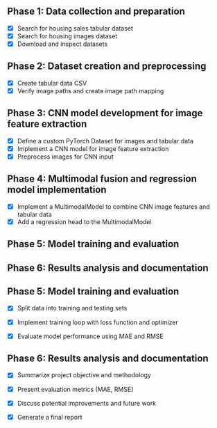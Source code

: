 ## Phase 1: Data collection and preparation
- [x] Search for housing sales tabular dataset
- [x] Search for housing images dataset
- [x] Download and inspect datasets

## Phase 2: Dataset creation and preprocessing
- [x] Create tabular data CSV
- [x] Verify image paths and create image path mapping

## Phase 3: CNN model development for image feature extraction
- [x] Define a custom PyTorch Dataset for images and tabular data
- [x] Implement a CNN model for image feature extraction
- [x] Preprocess images for CNN input

## Phase 4: Multimodal fusion and regression model implementation
- [x] Implement a MultimodalModel to combine CNN image features and tabular data
- [x] Add a regression head to the MultimodalModel

## Phase 5: Model training and evaluation
## Phase 6: Results analysis and documentation



## Phase 5: Model training and evaluation
- [x] Split data into training and testing sets
- [x] Implement training loop with loss function and optimizer
- [x] Evaluate model performance using MAE and RMSE




## Phase 6: Results analysis and documentation
- [x] Summarize project objective and methodology
- [x] Present evaluation metrics (MAE, RMSE)
- [x] Discuss potential improvements and future work
- [x] Generate a final report


